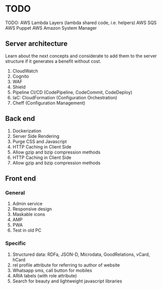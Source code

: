 # TODO

TODO:
  AWS Lambda Layers (lambda shared code, i.e. helpers)
  AWS SQS
  AWS Puppet
  AWS Amazon System Manager

## Server architecture

Learn about the next concepts and considerate to add them to the server
structure if it generates a benefit without cost.

1) CloudWatch
2) Cognito
3) WAF
4) Shield
5) Pipeline CI/CD (CodePipeline, CodeCommit, CodeDeploy)
6) IaC: CloudFormation (Configuration Orchestration)
7) Cheff (Configuration Management)

## Back end

1) Dockerization
2) Server Side Rendering
3) Purge CSS and Javascript
4) HTTP Caching in Client Side
5) Allow gzip and bzip compression methods
6) HTTP Caching in Client Side
7) Allow gzip and bzip compression methods

## Front end

### General

1) Admin service
2) Responsive design
3) Maskable icons
4) AMP
5) PWA
6) Test in old PC

### Specific

1) Structured data: RDFa, JSON-D, Microdata, GoodRelations, vCard, hCard
2) rel profile attribute for referring to author of website
3) Whatsapp sms, call button for mobiles
4) ARIA labels (with role attribute)
5) Search for beauty and lightweight javascript libraries
